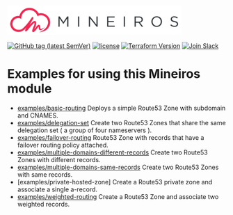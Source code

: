 [<img src="https://raw.githubusercontent.com/mineiros-io/brand/3bffd30e8bdbbde32c143e2650b2faa55f1df3ea/mineiros-primary-logo.svg" width="400"/>][homepage]

[![GitHub tag (latest SemVer)][badge-semver]][releases-github]
[![license][badge-license]][apache20]
[![Terraform Version][badge-terraform]][releases-terraform]
[![Join Slack][badge-slack]][slack]

# Examples for using this Mineiros module

- [examples/basic-routing] Deploys a simple Route53 Zone with subdomain and CNAMES.
- [examples/delegation-set] Create two Route53 Zones that share the same delegation set ( a group of four nameservers ).
- [examples/failover-routing] Route53 Zone with records that have a failover routing policy attached.
- [examples/multiple-domains-different-records] Create two Route53 Zones with different records.
- [examples/multiple-domains-same-records] Create two Route53 Zones with same records.
- [examples/private-hosted-zone] Create a Route53 private zone and associate a single a-record.
- [examples/weighted-routing] Create a Route53 Zone and associate two weighted records.

<!-- References -->
[examples/basic-routing]: https://github.com/mineiros-io/terraform-aws-route53/tree/master/examples/basic_routing
[examples/delegation-set]: https://github.com/mineiros-io/terraform-aws-route53/tree/master/examples/delegation-set
[examples/failover-routing]: https://github.com/mineiros-io/terraform-aws-route53/tree/master/examples/failover-routing
[examples/multiple-domains-different-records]: https://github.com/mineiros-io/terraform-aws-route53/tree/master/examples/multiple-domains-different-records
[examples/multiple-domains-same-records]: https://github.com/mineiros-io/terraform-aws-route53/tree/master/examples/multiple-domains-same-records
[examples/weighted-routing]: https://github.com/mineiros-io/terraform-aws-route53/tree/master/examples/weighted-routing

[homepage]: https://mineiros.io/?ref=terraform-aws-route53

[badge-license]: https://img.shields.io/badge/license-Apache%202.0-brightgreen.svg
[badge-terraform]: https://img.shields.io/badge/terraform-0.13%20and%200.12.20+-623CE4.svg?logo=terraform
[badge-slack]: https://img.shields.io/badge/slack-@mineiros--community-f32752.svg?logo=slack
[badge-semver]: https://img.shields.io/github/v/tag/mineiros-io/terraform-aws-route53.svg?label=latest&sort=semver

[releases-github]: https://github.com/mineiros-io/terraform-aws-route53/releases
[releases-terraform]: https://github.com/hashicorp/terraform/releases
[apache20]: https://opensource.org/licenses/Apache-2.0
[slack]: https://join.slack.com/t/mineiros-community/shared_invite/zt-ehidestg-aLGoIENLVs6tvwJ11w9WGg
